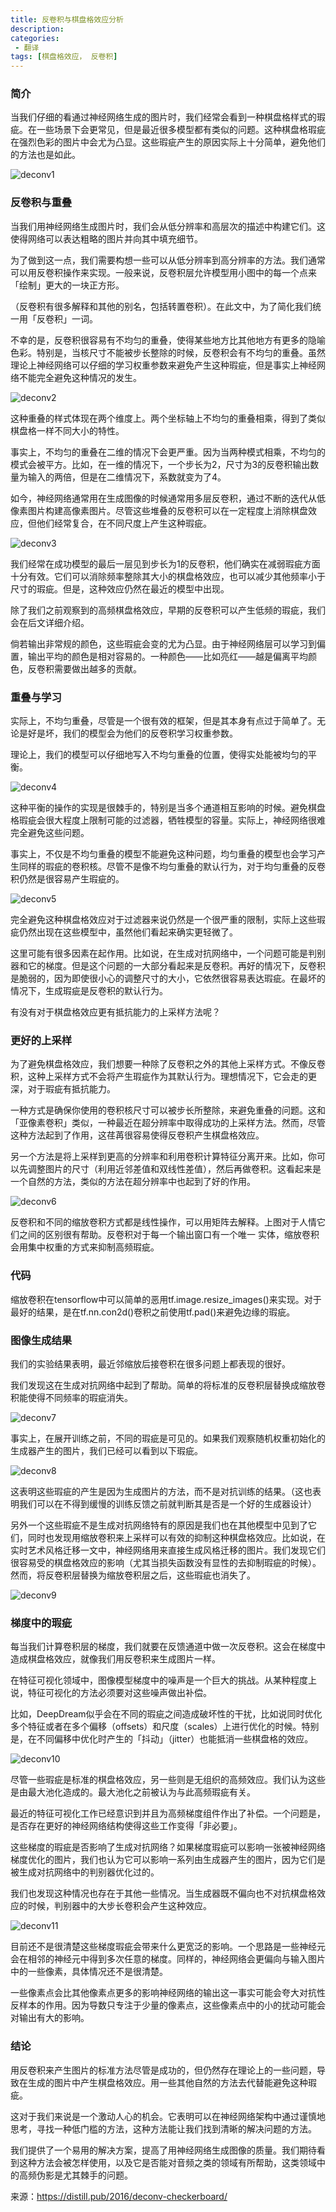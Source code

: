 ```yaml
---
title: 反卷积与棋盘格效应分析
description: 
categories:
 - 翻译
tags: [棋盘格效应， 反卷积]
---
```

### 简介
当我们仔细的看通过神经网络生成的图片时，我们经常会看到一种棋盘格样式的瑕疵。在一些场景下会更常见，但是最近很多模型都有类似的问题。这种棋盘格瑕疵在强烈色彩的图片中会尤为凸显。这些瑕疵产生的原因实际上十分简单，避免他们的方法也是如此。

![deconv1](https://raw.githubusercontent.com/TokenJan/TokenJan.github.io/master/assets/images/Deconv1.png)

### 反卷积与重叠
当我们用神经网络生成图片时，我们会从低分辨率和高层次的描述中构建它们。这使得网络可以表达粗略的图片并向其中填充细节。

为了做到这一点，我们需要构想一些可以从低分辨率到高分辨率的方法。我们通常可以用反卷积操作来实现。一般来说，反卷积层允许模型用小图中的每一个点来「绘制」更大的一块正方形。

（反卷积有很多解释和其他的别名，包括转置卷积）。在此文中，为了简化我们统一用「反卷积」一词。

不幸的是，反卷积很容易有不均匀的重叠，使得某些地方比其他地方有更多的隐喻色彩。特别是，当核尺寸不能被步长整除的时候，反卷积会有不均匀的重叠。虽然理论上神经网络可以仔细的学习权重参数来避免产生这种瑕疵，但是事实上神经网络不能完全避免这种情况的发生。

![deconv2](https://raw.githubusercontent.com/TokenJan/TokenJan.github.io/master/assets/images/Deconv2.png)

这种重叠的样式体现在两个维度上。两个坐标轴上不均匀的重叠相乘，得到了类似棋盘格一样不同大小的特性。

事实上，不均匀的重叠在二维的情况下会更严重。因为当两种模式相乘，不均匀的模式会被平方。比如，在一维的情况下，一个步长为2，尺寸为3的反卷积输出数量为输入的两倍，但是在二维情况下，系数就变为了4。

如今，神经网络通常用在生成图像的时候通常用多层反卷积，通过不断的迭代从低像素图片构建高像素图片。尽管这些堆叠的反卷积可以在一定程度上消除棋盘效应，但他们经常复合，在不同尺度上产生这种瑕疵。

![deconv3](https://raw.githubusercontent.com/TokenJan/TokenJan.github.io/master/assets/images/Deconv3.png)

我们经常在成功模型的最后一层见到步长为1的反卷积，他们确实在减弱瑕疵方面十分有效。它们可以消除频率整除其大小的棋盘格效应，也可以减少其他频率小于尺寸的瑕疵。但是，这种效应仍然在最近的模型中出现。

除了我们之前观察到的高频棋盘格效应，早期的反卷积可以产生低频的瑕疵，我们会在后文详细介绍。

倘若输出非常规的颜色，这些瑕疵会变的尤为凸显。由于神经网络层可以学习到偏置，输出平均的颜色是相对容易的。一种颜色——比如亮红——越是偏离平均颜色，反卷积需要做出越多的贡献。

### 重叠与学习
实际上，不均匀重叠，尽管是一个很有效的框架，但是其本身有点过于简单了。无论是好是坏，我们的模型会为他们的反卷积学习权重参数。

理论上，我们的模型可以仔细地写入不均匀重叠的位置，使得实处能被均匀的平衡。

![deconv4](https://raw.githubusercontent.com/TokenJan/TokenJan.github.io/master/assets/images/Deconv4.png)

这种平衡的操作的实现是很棘手的，特别是当多个通道相互影响的时候。避免棋盘格瑕疵会很大程度上限制可能的过滤器，牺牲模型的容量。实际上，神经网络很难完全避免这些问题。

事实上，不仅是不均匀重叠的模型不能避免这种问题，均匀重叠的模型也会学习产生同样的瑕疵的卷积核。尽管不是像不均匀重叠的默认行为，对于均匀重叠的反卷积仍然是很容易产生瑕疵的。

![deconv5](https://raw.githubusercontent.com/TokenJan/TokenJan.github.io/master/assets/images/Deconv5.png)

完全避免这种棋盘格效应对于过滤器来说仍然是一个很严重的限制，实际上这些瑕疵仍然出现在这些模型中，虽然他们看起来确实更轻微了。

这里可能有很多因素在起作用。比如说，在生成对抗网络中，一个问题可能是判别器和它的梯度。但是这个问题的一大部分看起来是反卷积。再好的情况下，反卷积是脆弱的，因为即使很小心的调整尺寸的大小，它依然很容易表达瑕疵。在最坏的情况下，生成瑕疵是反卷积的默认行为。

有没有对于棋盘格效应更有抵抗能力的上采样方法呢？

### 更好的上采样
为了避免棋盘格效应，我们想要一种除了反卷积之外的其他上采样方式。不像反卷积，这种上采样方式不会将产生瑕疵作为其默认行为。理想情况下，它会走的更深，对于瑕疵有抵抗能力。

一种方式是确保你使用的卷积核尺寸可以被步长所整除，来避免重叠的问题。这和「亚像素卷积」类似，一种最近在超分辨率中取得成功的上采样方法。然而，尽管这种方法起到了作用，这荏苒很容易使得反卷积产生棋盘格效应。

另一个方法是将上采样到更高的分辨率和利用卷积计算特征分离开来。比如，你可以先调整图片的尺寸（利用近邻差值和双线性差值），然后再做卷积。这看起来是一个自然的方法，类似的方法在超分辨率中也起到了好的作用。

![deconv6](https://raw.githubusercontent.com/TokenJan/TokenJan.github.io/master/assets/images/Deconv6.png)

反卷积和不同的缩放卷积方式都是线性操作，可以用矩阵去解释。上图对于人情它们之间的区别很有帮助。反卷积对于每一个输出窗口有一个唯一
实体，缩放卷积会用集中权重的方式来抑制高频瑕疵。

### 代码
缩放卷积在tensorflow中可以简单的恶用tf.image.resize_images()来实现。对于最好的结果，是在tf.nn.con2d()卷积之前使用tf.pad()来避免边缘的瑕疵。

### 图像生成结果
我们的实验结果表明，最近邻缩放后接卷积在很多问题上都表现的很好。

我们发现这在生成对抗网络中起到了帮助。简单的将标准的反卷积层替换成缩放卷积能使得不同频率的瑕疵消失。

![deconv7](https://raw.githubusercontent.com/TokenJan/TokenJan.github.io/master/assets/images/Deconv7.png)

事实上，在展开训练之前，不同的瑕疵是可见的。如果我们观察随机权重初始化的生成器产生的图片，我们已经可以看到以下瑕疵。

![deconv8](https://raw.githubusercontent.com/TokenJan/TokenJan.github.io/master/assets/images/Deconv8.png)

这表明这些瑕疵的产生是因为生成图片的方法，而不是对抗训练的结果。（这也表明我们可以在不得到缓慢的训练反馈之前就判断其是否是一个好的生成器设计）

另外一个这些瑕疵不是生成对抗网络特有的原因是我们也在其他模型中见到了它们，同时也发现用缩放卷积来上采样可以有效的抑制这种棋盘格效应。比如说，在实时艺术风格迁移一文中，神经网络用来直接生成风格迁移的图片。我们发现它们很容易受的棋盘格效应的影响（尤其当损失函数没有显性的去抑制瑕疵的时候）。然而，将反卷积层替换为缩放卷积层之后，这些瑕疵也消失了。

![deconv9](https://raw.githubusercontent.com/TokenJan/TokenJan.github.io/master/assets/images/Deconv9.png)

### 梯度中的瑕疵
每当我们计算卷积层的梯度，我们就要在反馈通道中做一次反卷积。这会在梯度中造成棋盘格效应，就像我们用反卷积来生成图片一样。

在特征可视化领域中，图像模型梯度中的噪声是一个巨大的挑战。从某种程度上说，特征可视化的方法必须要对这些噪声做出补偿。

比如，DeepDream似乎会在不同的瑕疵之间造成破坏性的干扰，比如说同时优化多个特征或者在多个偏移（offsets）和尺度（scales）上进行优化的时候。特别是，在不同偏移中优化时产生的「抖动」（jitter）也能抵消一些棋盘格的效应。

![deconv10](https://raw.githubusercontent.com/TokenJan/TokenJan.github.io/master/assets/images/Deconv10.png)

尽管一些瑕疵是标准的棋盘格效应，另一些则是无组织的高频效应。我们认为这些是由最大池化造成的。最大池化之前被认为与此高频瑕疵有关。

最近的特征可视化工作已经意识到并且为高频梯度组件作出了补偿。一个问题是，是否存在更好的神经网络结构使得这些工作变得「非必要」。

这些梯度的瑕疵是否影响了生成对抗网络？如果梯度瑕疵可以影响一张被神经网络梯度优化的图片，我们也认为它可以影响一系列由生成器产生的图片，因为它们是被生成对抗网络中的判别器优化过的。

我们也发现这种情况也存在于其他一些情况。当生成器既不偏向也不对抗棋盘格效应的时候，判别器中的大步长卷积会产生这种效应。

![deconv11](https://raw.githubusercontent.com/TokenJan/TokenJan.github.io/master/assets/images/Deconv11.png)

目前还不是很清楚这些梯度瑕疵会带来什么更宽泛的影响。一个思路是一些神经元会在相邻的神经元中得到多次任意的梯度。同样的，神经网络会更偏向与输入图片中的一些像素，具体情况还不是很清楚。

一些像素点会比其他像素点更多的影响神经网络的输出这一事实可能会夸大对抗性反样本的作用。因为导数只专注于少量的像素点，这些像素点中的小的扰动可能会对输出有大的影响。

### 结论
用反卷积来产生图片的标准方法尽管是成功的，但仍然存在理论上的一些问题，导致在生成的图片中产生棋盘格效应。用一些其他自然的方法去代替能避免这种瑕疵。

这对于我们来说是一个激动人心的机会。它表明可以在神经网络架构中通过谨慎地思考，寻找一种低门槛的方法，这种方法能让我们找到清晰的解决问题的方法。

我们提供了一个易用的解决方案，提高了用神经网络生成图像的质量。我们期待看到这种方法会被怎样使用，以及它是否能对音频之类的领域有所帮助，这类领域中的高频伪影是尤其棘手的问题。

来源：https://distill.pub/2016/deconv-checkerboard/
